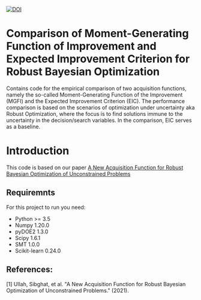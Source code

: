 [![DOI](https://zenodo.org/badge/404800705.svg)](https://zenodo.org/badge/latestdoi/404800705)



# Comparison of Moment-Generating Function of Improvement and Expected Improvement Criterion for Robust Bayesian Optimization
Contains code for the empirical comparison of two acquisition functions, namely the so-called Moment-Generating Function of the Improvement (MGFI) and
the Expected Improvement Criterion (EIC). The performance comparison is based on the scenarios of optimization under uncertainty aka Robust Optimization, where the focus
is to find solutions immune to the uncertainty in the decision/search variables. In the comparison, EIC serves as a baseline.

# Introduction
This code is based on our paper [A New Acquisition Function for Robust Bayesian
Optimization of Unconstrained Problems](https://dl.acm.org/doi/pdf/10.1145/3449726.3463206)


## Requiremnts
For this project to run you need:
* Python >= 3.5
* Numpy 1.20.0
* pyDOE2 1.3.0
* Scipy 1.6.1
* SMT 1.0.0
* Scikit-learn 0.24.0 

## References:
<a id="1">[1]</a> 
Ullah, Sibghat, et al. "A New Acquisition Function for Robust Bayesian Optimization of Unconstrained Problems." (2021).
